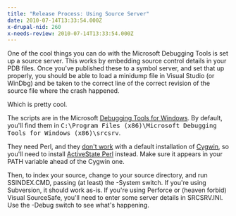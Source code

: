```yaml
---
title: "Release Process: Using Source Server"
date: 2010-07-14T13:33:54.000Z
x-drupal-nid: 260
x-needs-review: 2010-07-14T13:33:54.000Z
---
```

One of the cool things you can do with the Microsoft Debugging Tools is set up a source server. This works by embedding source control details in your PDB files. Once you've published these to a symbol server, and set that up properly, you should be able to load a minidump file in Visual Studio (or WinDbg) and be taken to the correct line of the correct revision of the source file where the crash happened.

Which is pretty cool.

The scripts are in the Microsoft [Debugging Tools for Windows](http://www.microsoft.com/whdc/devtools/debugging/default.mspx). By default, you'll find them in <tt>C:\Program Files (x86)\Microsoft Debugging Tools for Windows (x86)\srcsrv</tt>.

They need Perl, and they [don't work](/content/2009/04/source-server-indexing-fails-svn-cant-get-details-sourcefile) with a default installation of [Cygwin](http://www.cygwin.com/), so you'll need to install [ActiveState Perl](http://www.activestate.com/activeperl/) instead. Make sure it appears in your PATH variable ahead of the Cygwin one.

Then, to index your source, change to your source directory, and run SSINDEX.CMD, passing (at least) the -System switch. If you're using Subversion, it should work as-is. If you're using Perforce or (heaven forbid) Visual SourceSafe, you'll need to enter some server details in SRCSRV.INI. Use the -Debug switch to see what's happening.
